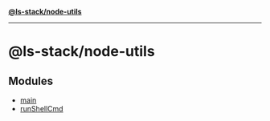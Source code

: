 [**@ls-stack/node-utils**](README.md)

***

# @ls-stack/node-utils

## Modules

- [main](main.md)
- [runShellCmd](runShellCmd/README.md)
